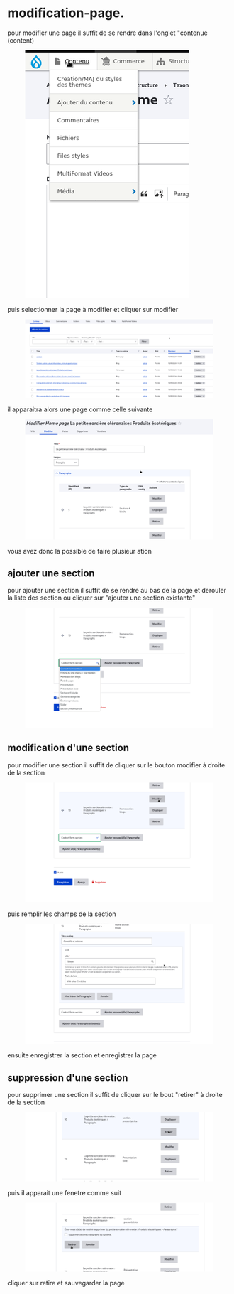 # modification-page.

pour modifier une page il suffit de se rendre dans l'onglet "contenue (content)

<figure class="figure">
  <img src="../../assets/images/content.png" class="figure-img img-fluid rounded" alt="...">
  <figcaption class="figure-caption">  </figcaption>
</figure>


puis selectionner la page à modifier et cliquer sur modifier

<figure class="figure">
  <img src="../../assets/images/page.png" class="figure-img img-fluid rounded" alt="...">
  <figcaption class="figure-caption"> </figcaption>
</figure>

il apparaitra alors une page comme celle suivante 

<figure class="figure">
  <img src="../../assets/images/pagesetting1.png" class="figure-img img-fluid rounded" alt="...">
  <figcaption class="figure-caption"> </figcaption>
</figure>

vous avez donc la possible de faire plusieur ation

## ajouter une section 

pour ajouter une section il suffit de se rendre au bas de la page et derouler la liste des section ou cliquer sur "ajouter une section existante"

<figure class="figure">
  <img src="../../assets/images/addsect.png" class="figure-img img-fluid rounded" alt="...">
  <figcaption class="figure-caption"> </figcaption>
</figure>


## modification d'une section 

pour modifier une section il suffit de cliquer sur le bouton modifier à droite de la section 

<figure class="figure">
  <img src="../../assets/images/modif.png" class="figure-img img-fluid rounded" alt="...">
  <figcaption class="figure-caption"> </figcaption>
</figure>

puis remplir les champs de la section 

<figure class="figure">
  <img src="../../assets/images/sectionele.png" class="figure-img img-fluid rounded" alt="...">
  <figcaption class="figure-caption"> </figcaption>
</figure>

ensuite enregistrer la section et enregistrer la page 


## suppression d'une section 

pour supprimer une section il suffit de cliquer sur le bout "retirer" à droite de la section

<figure class="figure">
  <img src="../../assets/images/remove.png" class="figure-img img-fluid rounded" alt="...">
  <figcaption class="figure-caption"> </figcaption>
</figure>

puis il apparait une fenetre comme suit 

<figure class="figure">
  <img src="../../assets/images/choose.png" class="figure-img img-fluid rounded" alt="...">
  <figcaption class="figure-caption"> </figcaption>
</figure>

cliquer sur retire et sauvegarder la page